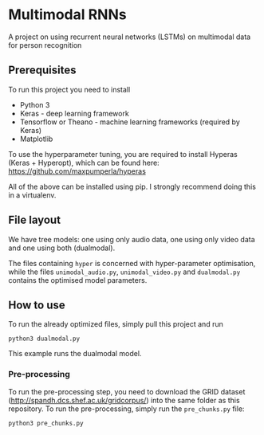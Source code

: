 # Multimodal RNNs
A project on using recurrent neural networks (LSTMs) on multimodal data for person recognition

## Prerequisites
To run this project you need to install

* Python 3
* Keras - deep learning framework
* Tensorflow or Theano - machine learning frameworks (required by Keras)
* Matplotlib

To use the hyperparameter tuning, you are required to install Hyperas (Keras + Hyperopt),
which can be found here: https://github.com/maxpumperla/hyperas

All of the above can be installed using pip. I strongly recommend doing this in a virtualenv.

## File layout
We have tree models: one using only audio data, one using only video data and one using both
(dualmodal).

The files containing ``hyper`` is concerned with hyper-parameter optimisation, while the files
``unimodal_audio.py``, ``unimodal_video.py`` and ``dualmodal.py`` contains the optimised
model parameters.

## How to use
To run the already optimized files, simply pull this project and run

    python3 dualmodal.py

This example runs the dualmodal model.

### Pre-processing
To run the pre-processing step, you need to download the GRID dataset (http://spandh.dcs.shef.ac.uk/gridcorpus/)
into the same folder as this repository. To run the pre-processing, simply run the ``pre_chunks.py`` file:

    python3 pre_chunks.py
